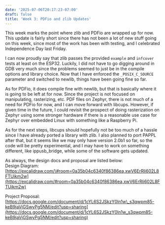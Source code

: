 ```yaml
---
date: '2025-07-06T20:17:23-07:00'
draft: false
title: 'Week 3: PDFio and zlib Updates'
---
```

This week marks the point where zlib and PDFio are wrapped up for now. This update is fairly short since there has not been a lot of new stuff going on this week, since most of the work has been with testing, and I celebrated Independence Day last Friday.

I can now proudly say that zlib passes the provided `example` and `infcover` tests at least on the ESP32. Luckily, I did not have to go digging around in GDB very much since the problems seemed to just be in the compile options and library choice. Now that I have enforced the `_POSIX_C_SOURCE` parameter and switched to newlib, things have been going fine so far.

As for PDFio, it does compile fine with newlib, but that is basically where it is going to be left at for now. Since the project is not focused on manipulating, rasterizing, etc. PDF files on Zephyr, there is not much of a need for PDFio for now, and I can move forward with libcups. However, if given time in the future, I could revisit the prospect of doing rasterization on Zephyr using some stronger hardware if there is a reasonable use case for Zephyr over embedded Linux with something like a Raspberry Pi.

As for the next steps, libcups should hopefully not be too much of a hassle since I have already ported a library with zlib. I also planned to port PAPPL after that, but it seems like we may only have version 2.0b1 so far, so the code will be pretty experimental, and I may have to work on something different, like ippusb\_bridge, while some of the software gets updated.

As always, the design docs and proposal are listed below:  
Design Diagram:  
[https://excalidraw.com/\#room=0a35b04c6340f86386ea,xwV6ErRli602L8FTUikm2w](https://excalidraw.com/#room=0a35b04c6340f86386ea,xwV6ErRli602L8FTUikm2w)

Project Proposal:  
[https://docs.google.com/document/d/1cYL6S2JSkzY0ln1w\_s3qwpm85-keB9jaVjGSwyPg5NM/edit?usp=sharing](https://docs.google.com/document/d/1cYL6S2JSkzY0ln1w_s3qwpm85-keB9jaVjGSwyPg5NM/edit?usp=sharing)